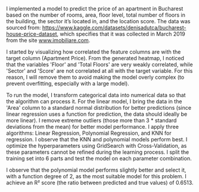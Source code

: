 I implemented a model to predict the price of an apartment in Bucharest based on the number of rooms, area, floor level, total number of floors in the building, the sector it’s located in, and the location score. The data was sourced from: https://www.kaggle.com/datasets/denisadutca/bucharest-house-price-dataset, which specifies that it was collected in March 2019 from the site www.imobiliare.com.

I started by visualizing how correlated the feature columns are with the target column (Apartment Price). From the generated heatmap, I noticed that the variables 'Floor' and 'Total Floors' are very weakly correlated, while 'Sector' and 'Score' are not correlated at all with the target variable. For this reason, I will remove them to avoid making the model overly complex (to prevent overfitting, especially with a large model).

To run the model, I transform categorical data into numerical data so that the algorithm can process it. For the linear model, I bring the data in the 'Area' column to a standard normal distribution for better predictions (since linear regression uses a function for prediction, the data should ideally be more linear). I remove extreme outliers (those more than 3 * standard deviations from the mean) for better model performance. I apply three algorithms: Linear Regression, Polynomial Regression, and KNN for regression. I observe that the KNN and polynomial models perform best. I optimize the hyperparameters using GridSearch with Cross-Validation, as these parameters cannot be refined during the learning process. I split the training set into 6 parts and test the model on each parameter combination.

I observe that the polynomial model performs slightly better and select it, with a function degree of 2, as the most suitable model for this problem. I achieve an R² score (the ratio between predicted and true values) of 0.6513.

